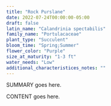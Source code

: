 ```yaml
---
title: "Rock Purslane"
date: 2022-07-24T00:00:00-05:00
draft: false
latin_name: "Calandrinia spectabilis"
family_name: "Portulacaceae"
plant_type: "Succulent"
bloom_time: "Spring;Summer"
flower_color: "Purple"
size_at_maturity: "1-3 ft"
water_needs: "Low"
additional_characteristices_notes: ""
---
```


SUMMARY goes here.

<!--more-->

CONTENT goes here.